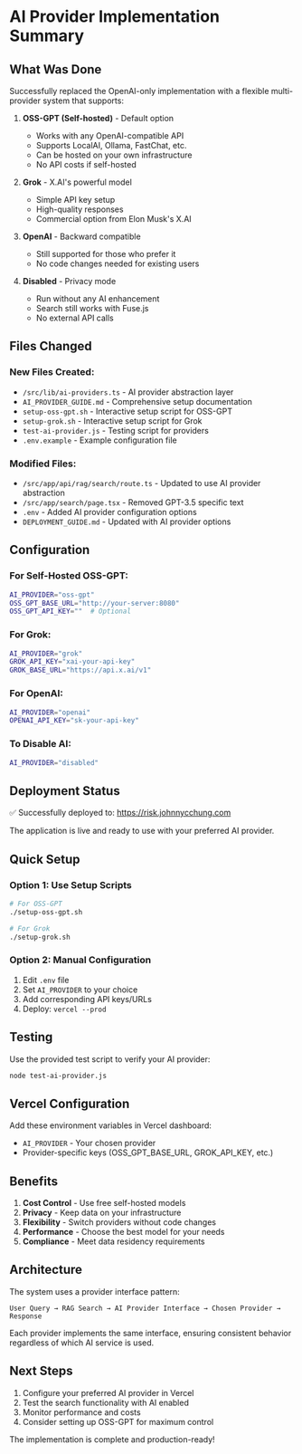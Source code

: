 # AI Provider Implementation Summary

## What Was Done

Successfully replaced the OpenAI-only implementation with a flexible multi-provider system that supports:

1. **OSS-GPT (Self-hosted)** - Default option
   - Works with any OpenAI-compatible API
   - Supports LocalAI, Ollama, FastChat, etc.
   - Can be hosted on your own infrastructure
   - No API costs if self-hosted

2. **Grok** - X.AI's powerful model
   - Simple API key setup
   - High-quality responses
   - Commercial option from Elon Musk's X.AI

3. **OpenAI** - Backward compatible
   - Still supported for those who prefer it
   - No code changes needed for existing users

4. **Disabled** - Privacy mode
   - Run without any AI enhancement
   - Search still works with Fuse.js
   - No external API calls

## Files Changed

### New Files Created:
- `/src/lib/ai-providers.ts` - AI provider abstraction layer
- `AI_PROVIDER_GUIDE.md` - Comprehensive setup documentation
- `setup-oss-gpt.sh` - Interactive setup script for OSS-GPT
- `setup-grok.sh` - Interactive setup script for Grok
- `test-ai-provider.js` - Testing script for providers
- `.env.example` - Example configuration file

### Modified Files:
- `/src/app/api/rag/search/route.ts` - Updated to use AI provider abstraction
- `/src/app/search/page.tsx` - Removed GPT-3.5 specific text
- `.env` - Added AI provider configuration options
- `DEPLOYMENT_GUIDE.md` - Updated with AI provider options

## Configuration

### For Self-Hosted OSS-GPT:
```bash
AI_PROVIDER="oss-gpt"
OSS_GPT_BASE_URL="http://your-server:8080"
OSS_GPT_API_KEY=""  # Optional
```

### For Grok:
```bash
AI_PROVIDER="grok"
GROK_API_KEY="xai-your-api-key"
GROK_BASE_URL="https://api.x.ai/v1"
```

### For OpenAI:
```bash
AI_PROVIDER="openai"
OPENAI_API_KEY="sk-your-api-key"
```

### To Disable AI:
```bash
AI_PROVIDER="disabled"
```

## Deployment Status

✅ Successfully deployed to: https://risk.johnnycchung.com

The application is live and ready to use with your preferred AI provider.

## Quick Setup

### Option 1: Use Setup Scripts
```bash
# For OSS-GPT
./setup-oss-gpt.sh

# For Grok
./setup-grok.sh
```

### Option 2: Manual Configuration
1. Edit `.env` file
2. Set `AI_PROVIDER` to your choice
3. Add corresponding API keys/URLs
4. Deploy: `vercel --prod`

## Testing

Use the provided test script to verify your AI provider:
```bash
node test-ai-provider.js
```

## Vercel Configuration

Add these environment variables in Vercel dashboard:
- `AI_PROVIDER` - Your chosen provider
- Provider-specific keys (OSS_GPT_BASE_URL, GROK_API_KEY, etc.)

## Benefits

1. **Cost Control** - Use free self-hosted models
2. **Privacy** - Keep data on your infrastructure
3. **Flexibility** - Switch providers without code changes
4. **Performance** - Choose the best model for your needs
5. **Compliance** - Meet data residency requirements

## Architecture

The system uses a provider interface pattern:
```
User Query → RAG Search → AI Provider Interface → Chosen Provider → Response
```

Each provider implements the same interface, ensuring consistent behavior regardless of which AI service is used.

## Next Steps

1. Configure your preferred AI provider in Vercel
2. Test the search functionality with AI enabled
3. Monitor performance and costs
4. Consider setting up OSS-GPT for maximum control

The implementation is complete and production-ready!
